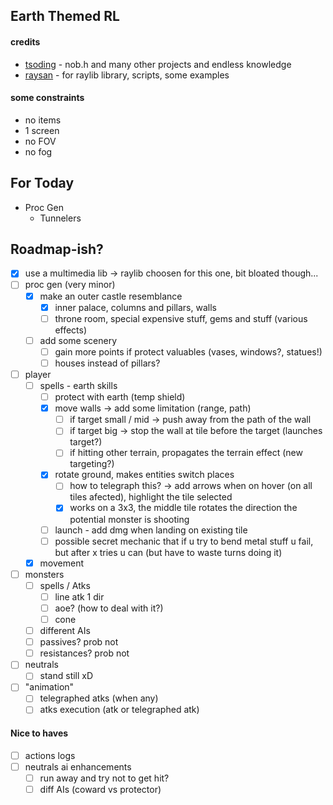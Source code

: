 ## Earth Themed RL

#### credits
- [tsoding](https://github.com/tsoding) - nob.h and many other projects and endless knowledge
- [raysan](https://github.com/raysan5/raylib) - for raylib library, scripts, some examples


#### some constraints
- no items
- 1 screen
- no FOV
- no fog

## For Today
- Proc Gen
    - Tunnelers


## Roadmap-ish?
- [x] use a multimedia lib -> raylib choosen for this one, bit bloated though...
- [ ] proc gen (very minor)
    - [x] make an outer castle resemblance
        - [x] inner palace, columns and pillars, walls
        - [ ] throne room, special expensive stuff, gems and stuff (various effects)
    - [ ] add some scenery 
        - [ ] gain more points if protect valuables (vases, windows?, statues!) 
        - [ ] houses instead of pillars?
- [ ] player
    - [ ] spells - earth skills
        - [ ] protect with earth (temp shield)
        - [x] move walls -> add some limitation (range, path)
            - [ ] if target small / mid -> push away from the path of the wall
            - [ ] if target big -> stop the wall at tile before the target (launches target?)
            - [ ] if hitting other terrain, propagates the terrain effect (new targeting?)
        - [x] rotate ground, makes entities switch places
            - [ ] how to telegraph this? -> add arrows when on hover (on all tiles afected), highlight the tile selected
            - [x] works on a 3x3, the middle tile rotates the direction the potential monster is shooting
        - [ ] launch - add dmg when landing on existing tile
        - [ ] possible secret mechanic that if u try to bend metal stuff u fail, but after x tries u can (but have to waste turns doing it)
    - [x] movement
- [ ] monsters
    - [ ] spells / Atks
        - [ ] line atk 1 dir
        - [ ] aoe? (how to deal with it?)
        - [ ] cone
    - [ ] different AIs
    - [ ] passives? prob not
    - [ ] resistances? prob not
- [ ] neutrals
    - [ ] stand still xD
- [ ] "animation"
    - [ ] telegraphed atks (when any)
    - [ ] atks execution (atk or telegraphed atk)
#### Nice to haves
- [ ] actions logs
- [ ] neutrals ai enhancements
    - [ ] run away and try not to get hit?
    - [ ] diff AIs (coward vs protector)
